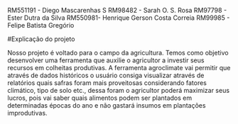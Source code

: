 RM551191 - Diego Mascarenhas S
RM98482 - Sarah O. S. Rosa
RM97798 - Ester Dutra da Silva
RM550981- Henrique Gerson Costa Correia
RM99985 - Felipe Batista Gregório


#Explicação do projeto


Nosso projeto é voltado para o campo da agricultura. Temos como objetivo desenvolver uma ferramenta que auxilie o agricultor a investir seus recursos em colheitas produtivas.
A ferramenta agroclimate vai permitir que através de dados históricos o usuário consiga visualizar através de relatórios quais safras foram mais proveitosas considerando fatores
climático, tipo de solo etc., dessa foram o agricultor poderá maximizar seus lucros, pois vai saber quais alimentos podem ser plantados em determinadas épocas do ano e não gastará 
insumos em plantações improdutivas.
